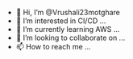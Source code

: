 - 👋 Hi, I’m @Vrushali23motghare
- 👀 I’m interested in CI/CD ...
- 🌱 I’m currently learning AWS ...
- 💞️ I’m looking to collaborate on ...
- 📫 How to reach me ...

<!---
Vrushali23motghare/Vrushali23motghare is a ✨ special ✨ repository because its `README.md` (this file) appears on your GitHub profile.
You can click the Preview link to take a look at your changes.
--->

